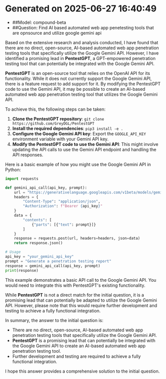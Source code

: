 # Generated on 2025-06-27 16:40:49

- ##Model: compound-beta
- ##Question: Find AI based automated web app penetesting tools that are opnsource and utilize google gemini api 

Based on the extensive research and analysis conducted, I have found that there are no direct, open-source, AI-based automated web app penetration testing tools that specifically utilize the Google Gemini API. However, I have identified a promising lead in **PentestGPT**, a GPT-empowered penetration testing tool that can potentially be integrated with the Google Gemini API.

**PentestGPT** is an open-source tool that relies on the OpenAI API for its functionality. While it does not currently support the Google Gemini API, there is a feature request to add support for it. By modifying the PentestGPT code to use the Gemini API, it may be possible to create an AI-based automated web app penetration testing tool that utilizes the Google Gemini API.

To achieve this, the following steps can be taken:

1. **Clone the PentestGPT repository**: `git clone https://github.com/GreyDGL/PentestGPT`
2. **Install the required dependencies**: `pip3 install -e .`
3. **Configure the Google Gemini API key**: Export the `GOOGLE_API_KEY` environment variable with your Gemini API key.
4. **Modify the PentestGPT code to use the Gemini API**: This might involve updating the API calls to use the Gemini API endpoint and handling the API responses.

Here is a basic example of how you might use the Google Gemini API in Python:

```python
import requests

def gemini_api_call(api_key, prompt):
    url = "https://generativelanguage.googleapis.com/v1beta/models/gemini-pro:generateContent"
    headers = {
        "Content-Type": "application/json",
        "Authorization": f"Bearer {api_key}"
    }
    data = {
        "contents": [
            {"parts": [{"text": prompt}]}
        ]
    }
    response = requests.post(url, headers=headers, json=data)
    return response.json()

# Usage
api_key = "your_gemini_api_key"
prompt = "Generate a penetration testing report"
response = gemini_api_call(api_key, prompt)
print(response)
```

This example demonstrates a basic API call to the Google Gemini API. You would need to integrate this with PentestGPT's existing functionality.

While **PentestGPT** is not a direct match for the initial question, it is a promising lead that can potentially be adapted to utilize the Google Gemini API. However, please note that this would require further development and testing to achieve a fully functional integration.

In summary, the answer to the initial question is:

* There are no direct, open-source, AI-based automated web app penetration testing tools that specifically utilize the Google Gemini API.
* **PentestGPT** is a promising lead that can potentially be integrated with the Google Gemini API to create an AI-based automated web app penetration testing tool.
* Further development and testing are required to achieve a fully functional integration.

I hope this answer provides a comprehensive solution to the initial question.